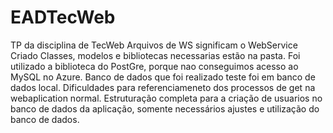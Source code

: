 # EADTecWeb
TP da disciplina de TecWeb 
Arquivos de WS significam o WebService Criado
Classes, modelos e bibliotecas necessarias estão na pasta.
Foi utilizado a biblioteca do PostGre, porque nao conseguimos acesso ao MySQL no Azure.
Banco de dados que foi realizado teste foi em banco de dados local.
Dificuldades para referenciameneto dos processos de get na webaplication normal.
Estruturação completa para a criação de usuarios no banco de dados da aplicação, somente necessários ajustes e utilização do banco de dados.
